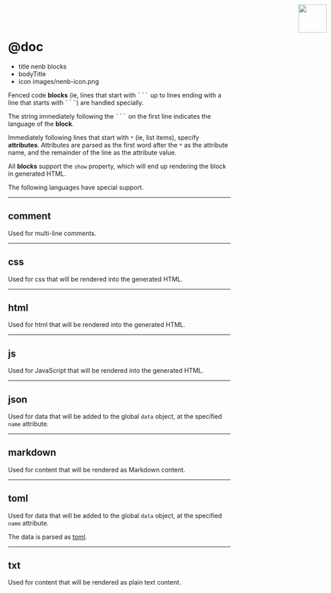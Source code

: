 # @doc
* title nenb blocks
* bodyTitle
* icon images/nenb-icon.png

<img width=64 src="images/nenb-icon.png" style="position:absolute; top:10px; right:10px;">

Fenced code **blocks** (ie, lines that start with <tt>\`\`\`</tt> up to lines
ending with a line that starts with <tt>\`\`\`</tt>) are handled specially.

The string immediately following the <tt>\`\`\`</tt> on the first line indicates
the language of the **block**.

Immediately following lines that start with `*` (ie, list items), specify
**attributes**.  Attributes are parsed as the first word after the `*` as the
attribute name, and the remainder of the line as the attribute value.

All **blocks** support the `show` property, which will end up rendering the
block in generated HTML.

The following languages have special support.

---

## comment

Used for multi-line comments.

---

## css

Used for css that will be rendered into the generated HTML.

---

## html

Used for html that will be rendered into the generated HTML.

---

## js

Used for JavaScript that will be rendered into the generated HTML.

---

## json

Used for data that will be added to the global `data` object, at the specified
`name` attribute.

---

## markdown

Used for content that will be rendered as Markdown content.

---

## toml

Used for data that will be added to the global `data` object, at the specified
`name` attribute.

The data is parsed as [toml][].

[toml]: https://github.com/toml-lang/toml

---

## txt

Used for content that will be rendered as plain text content.
